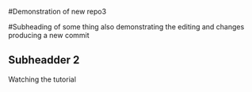 #Demonstration of new repo3

#Subheading of some thing
also demonstrating the editing and changes producing a new commit 
## Subheadder 2

Watching the tutorial